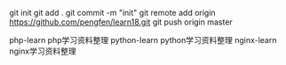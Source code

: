 git init
git add .
git commit -m "init"
git remote add origin https://github.com/pengfen/learn18.git
git push origin master

php-learn     php学习资料整理
python-learn  python学习资料整理
nginx-learn   nginx学习资料整理